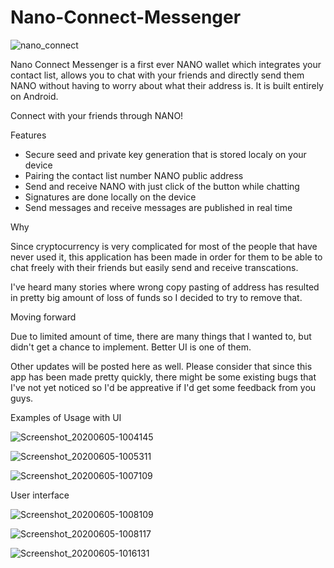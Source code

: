 # Nano-Connect-Messenger

![nano_connect](https://user-images.githubusercontent.com/66439637/83855004-c4704580-a717-11ea-8497-a7aec9063105.png)

Nano Connect Messenger is a first ever NANO wallet which integrates your contact list, allows you to chat with your friends and directly send them NANO without having to worry about what their address is. It is built entirely on Android.

Connect with your friends through NANO!

Features
- Secure seed and private key generation that is stored localy on your device
- Pairing the contact list number NANO public address
- Send and receive NANO with just click of the button while chatting
- Signatures are done locally on the device
- Send messages and receive messages are published in real time

Why

Since cryptocurrency is very complicated for most of the people that have never used it, this application has been made in order for them to be able to chat freely with their friends but easily send and receive transcations.

I've heard many stories where wrong copy pasting of address has resulted in pretty big amount of loss of funds so I decided to try to remove that.

Moving forward

Due to limited amount of time, there are many things that I wanted to, but didn't get a chance to implement. Better UI is one of them.

Other updates will be posted here as well. Please consider that since this app has been made pretty quickly, there might be some existing bugs that I've not yet noticed so I'd be appreative if I'd get some feedback from you guys.

Examples of Usage with UI

![Screenshot_20200605-1004145](https://user-images.githubusercontent.com/66439637/83856185-79efc880-a719-11ea-869b-461ac24a6ed6.jpg)

![Screenshot_20200605-1005311](https://user-images.githubusercontent.com/66439637/83856186-7a885f00-a719-11ea-95d2-a88dcb891525.jpg)

![Screenshot_20200605-1007109](https://user-images.githubusercontent.com/66439637/83856188-7a885f00-a719-11ea-91c5-32b867a01cc9.jpg)

User interface


![Screenshot_20200605-1008109](https://user-images.githubusercontent.com/66439637/83856191-7b20f580-a719-11ea-8ba9-ea9e5080149c.jpg)

![Screenshot_20200605-1008117](https://user-images.githubusercontent.com/66439637/83856193-7b20f580-a719-11ea-8c6e-2d139a3a45d5.jpg)

![Screenshot_20200605-1016131](https://user-images.githubusercontent.com/66439637/83856181-78be9b80-a719-11ea-8939-204c5d64b1f0.jpg)
